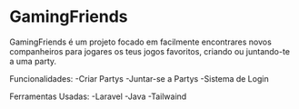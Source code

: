 # GamingFriends

GamingFriends é um projeto focado em facilmente encontrares novos companheiros para jogares os teus jogos favoritos, criando ou juntando-te a uma party.

Funcionalidades:
-Criar Partys
-Juntar-se a Partys
-Sistema de Login

Ferramentas Usadas:
-Laravel
-Java
-Tailwaind
